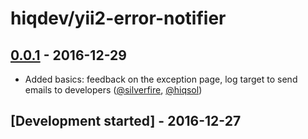 # hiqdev/yii2-error-notifier

## [0.0.1] - 2016-12-29

- Added basics: feedback on the exception page, log target to send emails to developers ([@silverfire], [@hiqsol])

## [Development started] - 2016-12-27

[@silverfire]: https://github.com/SilverFire
[d.naumenko.a@gmail.com]: https://github.com/SilverFire
[@hiqsol]: https://github.com/hiqsol
[sol@hiqdev.com]: https://github.com/hiqsol
[Under development]: https://github.com/hiqdev/yii2-error-notifier/compare/0.0.1...HEAD
[0.0.1]: https://github.com/hiqdev/yii2-error-notifier/releases/tag/0.0.1
